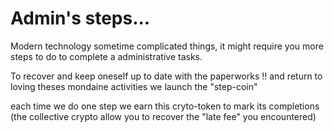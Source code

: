 # Admin's steps...


Modern technology sometime complicated things, it might require you more
steps to do to complete a administrative tasks.


To recover and keep oneself up to date with the paperworks !!
and return to loving theses mondaine activities we launch the "step-coin"

each time we do one step we earn this cryto-token to mark its completions
(the collective crypto allow you to recover the "late fee" you encountered)

<!--
 funds from collected late fees, public money, migro etc.
 interrest collected
 etc.
 proceed from poursuites etc.
-->
